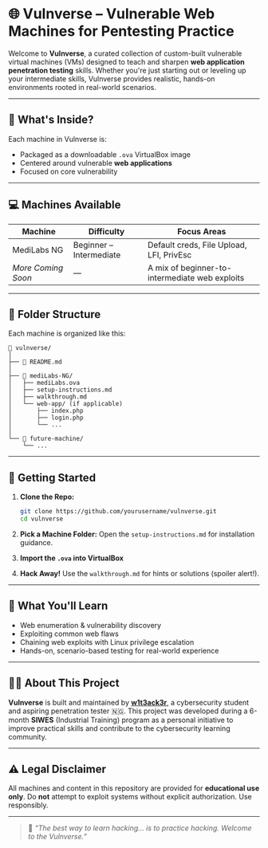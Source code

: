 # 🌐 Vulnverse – Vulnerable Web Machines for Pentesting Practice

Welcome to **Vulnverse**, a curated collection of custom-built vulnerable virtual machines (VMs) designed to teach and sharpen **web application penetration testing** skills. Whether you're just starting out or leveling up your intermediate skills, Vulnverse provides realistic, hands-on environments rooted in real-world scenarios.

---

## 🔎 What's Inside?

Each machine in Vulnverse is:

* Packaged as a downloadable `.ova` VirtualBox image
* Centered around vulnerable **web applications**
* Focused on core vulnerability

---

## 💻 Machines Available

| Machine            | Difficulty              | Focus Areas                                    |
| ------------------ | ----------------------- | ---------------------------------------------- |
| MediLabs NG        | Beginner – Intermediate | Default creds, File Upload, LFI, PrivEsc       |
| *More Coming Soon* | —                       | A mix of beginner-to-intermediate web exploits |

---

## 📁 Folder Structure

Each machine is organized like this:

```
📁 vulnverse/
│
├── 📄 README.md
│
├── 📁 mediLabs-NG/
│   ├── mediLabs.ova
│   ├── setup-instructions.md
│   ├── walkthrough.md
│   └── web-app/ (if applicable)
│       ├── index.php
│       ├── login.php
│       └── ...
│
└── 📁 future-machine/
    └── ...
```

---

## 🚀 Getting Started

1. **Clone the Repo:**

   ```bash
   git clone https://github.com/yourusername/vulnverse.git
   cd vulnverse
   ```

2. **Pick a Machine Folder:**
   Open the `setup-instructions.md` for installation guidance.

3. **Import the `.ova` into VirtualBox**

4. **Hack Away!**
   Use the `walkthrough.md` for hints or solutions (spoiler alert!).

---

## 🧠 What You'll Learn

* Web enumeration & vulnerability discovery
* Exploiting common web flaws
* Chaining web exploits with Linux privilege escalation
* Hands-on, scenario-based testing for real-world experience

---

## 👨‍💻 About This Project

**Vulnverse** is built and maintained by **[w1t3ack3r](https://github.com/w1t3ack3r)**, a cybersecurity student and aspiring penetration tester 🇳🇬.
This project was developed during a 6-month **SIWES** (Industrial Training) program as a personal initiative to improve practical skills and contribute to the cybersecurity learning community.

---

## ⚠️ Legal Disclaimer

All machines and content in this repository are provided for **educational use only**. Do **not** attempt to exploit systems without explicit authorization. Use responsibly.

---

> 🧩 *“The best way to learn hacking… is to practice hacking. Welcome to the Vulnverse.”*
